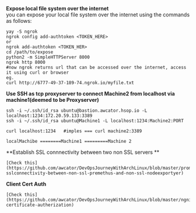 **Expose local file system over the internet**
<br>
you can expose your local file system over the internet using the commands as follows:
```
yay -S ngrok
ngrok config add-authtoken <TOKEN_HERE>
or
ngrok add-authtoken <TOKEN_HER>
cd /path/to/expose
python2 -m SimpleHTTPServer 8000
ngrok http 8000
#now ngrok returns url that can be accessed over the internet, access it using curl or browser
eg.
curl http://6777-49-37-189-74.ngrok.io/myfile.txt
```
**Use SSH as tcp proxyserver to connect Machine2 from localhost via machine1(deemed to be Proxyserver)**
```
ssh -i ~/.ssh/id_rsa ubuntu@bastion.awcator.hsop.io -L localhost:1234:172.20.59.133:3389
ssh -i ~/.ssh/id_rsa ubuntu@Machine1 -L localhost:1234:Machine2:PORT

curl localhost:1234   #imples === curl machine2:3389

localMachibe ========Machine1 =========Machine 2
```

**Establish SSL connnectivity between two non SSL servers **
```
[Check this](https://github.com/awcator/DevOpsJourneyWithArchLinux/blob/master/prometheus.md#mutal-sslconnectivity-between-non-ssl-premethus-and-non-ssl-nodeexportyer)
```
**Client Cert Auth**
```
[Check this](https://github.com/awcator/DevOpsJourneyWithArchLinux/blob/master/ngnix.md#client-certificate-autherization)
```
